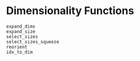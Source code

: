 # Dimensionality Functions

```@docs
expand_dims
expand_size
select_sizes
select_sizes_squeeze
reorient
idx_to_dim
```
